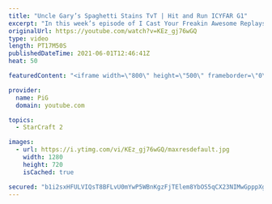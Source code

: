 ```yaml
---
title: "Uncle Gary’s Spaghetti Stains TvT | Hit and Run ICYFAR G1"
excerpt: "In this week’s episode of I Cast Your Freakin Awesome Replays (ICYFAR) players sent in their replays where they tried to avoid head on fights, backstab, run by and basetrade your way to victory!   NEW ICYFAR CHALLENGE: \"Recycling\" - Single use harassment is exhausting the limited mineral supplies in"
originalUrl: https://youtube.com/watch?v=KEz_gj76wGQ
type: video
length: PT17M50S
publishedDateTime: 2021-06-01T12:46:41Z
heat: 50

featuredContent: "<iframe width=\"800\" height=\"500\" frameborder=\"0\" src=\"https://www.youtube.com/embed/KEz_gj76wGQ\" allow=\"accelerometer; autoplay; encrypted-media; gyroscope; picture-in-picture\" allowfullscreen></iframe>"

provider:
  name: PiG
  domain: youtube.com

topics:
  - StarCraft 2

images:
  - url: https://i.ytimg.com/vi/KEz_gj76wGQ/maxresdefault.jpg
    width: 1280
    height: 720
    isCached: true

secured: "b1i2sxHFULVIQsT8BFLvU0mYwP5WBnKgzFjTElem8YbOS5qCX23NIMwGpppXgFW5oOAoA4hRzrDOPT66YVlZuuv080M8QITcKnl2KP5FkI//2weKuTistC3fm5Bna4PgPcXu9pXE6Ec4rKb07J0X3QdzMMm4nNcU7J9u0xUvY2dEKwoxDX59t6N7ekrOPf70P/y79Xks7AOap7BoahHxVVBRZ3ynNQ8vCa5370qV3nBOktbvevuA54Swp7TkI0qTZOJcVGweQQz2vVYMOJw+xsVg0al8VZQvnhpcGx53u0ZlYr+BtrHPyKmWV+9IXJoHtJ3M0WfRYmPT9PxA7voRfXDXPEqgSmNNVh50LGQXAnizvYXTkpSscF6aOUt1g1WqIuAtNboE+tc9TTcAb3tjQAOq86w0OYL3PSyhfSegdYc=;WpdCj0SlpVfuuau/zO/y5Q=="
---
```


